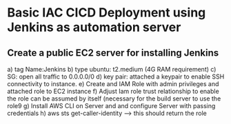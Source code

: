 # Basic IAC CICD Deployment using Jenkins as automation server




##  Create a public EC2 server for installing Jenkins

a)	 tag Name:Jenkins
b)	 type ubuntu: t2.medium (4G RAM requirement) 
c)	 SG: open all traffic to 0.0.0.0/0
d)	 key pair: attached a keypair to enable SSH connectivity to instance. 
e)	Create and IAM Role with admin privileges and attached role to EC2 instance
f)	Adjust Iam role trust relationship to enable the role can be assumed by itself (necessary for the build server to use the role9
g)	Install AWS CLI on Server and and configure Server with passing credentials
h)	aws sts get-caller-identity  —> this should return the role 